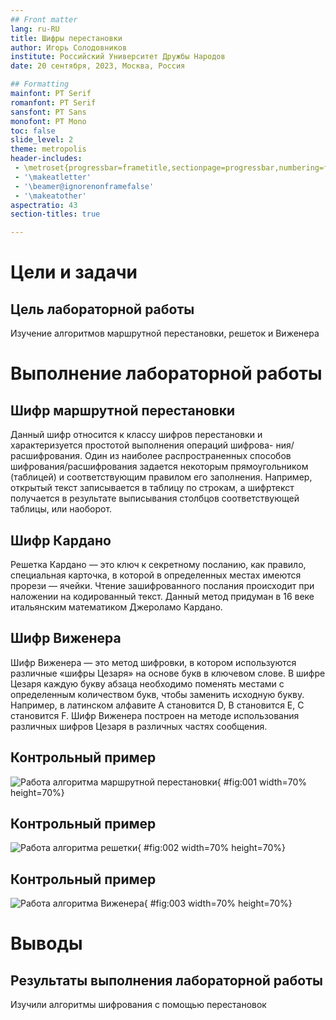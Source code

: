 ```yaml
---
## Front matter
lang: ru-RU
title: Шифры перестановки
author: Игорь Солодовников
institute: Российский Университет Дружбы Народов
date: 20 сентября, 2023, Москва, Россия

## Formatting
mainfont: PT Serif
romanfont: PT Serif
sansfont: PT Sans
monofont: PT Mono
toc: false
slide_level: 2
theme: metropolis
header-includes: 
 - \metroset{progressbar=frametitle,sectionpage=progressbar,numbering=fraction}
 - '\makeatletter'
 - '\beamer@ignorenonframefalse'
 - '\makeatother'
aspectratio: 43
section-titles: true

---
```


# Цели и задачи

## Цель лабораторной работы

Изучение алгоритмов маршрутной перестановки, решеток и Виженера

# Выполнение лабораторной работы

## Шифр маршрутной перестановки

Данный шифр относится к классу шифров перестановки и характеризуется простотой выполнения операций шифрова- ния/расшифрования. Один из наиболее распространенных способов шифрования/расшифрования задается некоторым прямоугольником (таблицей) и соответствующим правилом его заполнения. Например, открытый текст записывается в таблицу по строкам, а шифртекст получается в результате выписывания столбцов соответствующей таблицы, или наоборот.

## Шифр Кардано

Решетка Кардано — это ключ к секретному посланию, как правило, специальная карточка, в которой в определенных местах имеются прорези — ячейки. Чтение зашифрованного послания происходит при наложении на кодированный текст.
Данный метод придуман в 16 веке итальянским математиком Джероламо Кардано.

## Шифр Виженера

Шифр Виженера — это метод шифровки, в котором используются различные «шифры Цезаря» на основе букв в ключевом слове. В шифре Цезаря каждую букву абзаца необходимо поменять местами с определенным количеством букв, чтобы заменить исходную букву. Например, в латинском алфавите А становится D, B становится Е, С становится F. Шифр Виженера построен на методе использования различных шифров Цезаря в различных частях сообщения.

## Контрольный пример

![Работа алгоритма маршрутной перестановки](image/01.png){ #fig:001 width=70% height=70%}

## Контрольный пример

![Работа алгоритма решетки](image/02.png){ #fig:002 width=70% height=70%}

## Контрольный пример

![Работа алгоритма Виженера](image/03.png){ #fig:003 width=70% height=70%}

# Выводы

## Результаты выполнения лабораторной работы

Изучили алгоритмы шифрования с помощью перестановок